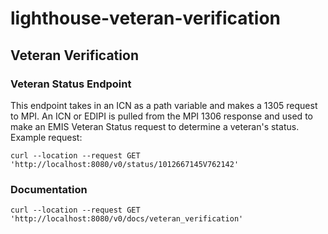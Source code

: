 # lighthouse-veteran-verification

## Veteran Verification
### Veteran Status Endpoint
This endpoint takes in an ICN as a path variable and makes a 1305 request to MPI. An ICN or EDIPI is pulled from the 
MPI 1306 response and used to make an EMIS Veteran Status request to determine a veteran's status.
Example request:
```
curl --location --request GET 'http://localhost:8080/v0/status/1012667145V762142'
```

### Documentation
```
curl --location --request GET 'http://localhost:8080/v0/docs/veteran_verification'
```
